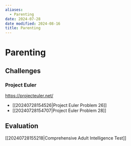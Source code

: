 ```yaml
---
aliases:
  - Parenting
date: 2024-07-28
date modified: 2024-08-16
title: Parenting
---
```


# Parenting

## Challenges

### Project Euler

https://projecteuler.net/

- [[20240728154526|Project Euler Problem 26]]  
- [[20240728154707|Project Euler Problem 28]]

## Evaluation

[[20240728155218|Comprehensive Adult Intelligence Test]]
